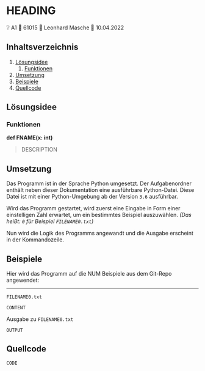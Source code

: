 # HEADING

❔ A1 👤 61015 🧑 Leonhard Masche 📆 10.04.2022

## Inhaltsverzeichnis

1. [Lösungsidee](#lösungsidee)
    1. [Funktionen](#funktionen)
2. [Umsetzung](#umsetzung)
3. [Beispiele](#beispiele)
4. [Quellcode](#quellcode)

## Lösungsidee

### Funktionen

**def FNAME(x: int)**
> DESCRIPTION

## Umsetzung

Das Programm ist in der Sprache Python umgesetzt. Der Aufgabenordner enthält neben dieser Dokumentation eine ausführbare Python-Datei. Diese Datei ist mit einer Python-Umgebung ab der Version `3.6` ausführbar.

Wird das Programm gestartet, wird zuerst eine Eingabe in Form einer einstelligen Zahl erwartet, um ein bestimmtes Beispiel auszuwählen. *(Das heißt: `0` für Beispiel `FILENAME0.txt`)*

Nun wird die Logik des Programms angewandt und die Ausgabe erscheint in der Kommandozeile.

## Beispiele

Hier wird das Programm auf die NUM Beispiele aus dem Git-Repo angewendet:

---

`FILENAME0.txt`

```
CONTENT
```

Ausgabe zu `FILENAME0.txt`

```
OUTPUT
```

## Quellcode

```python
CODE

```
